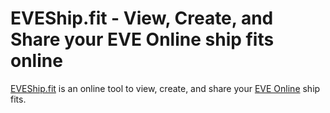 # EVEShip.fit - View, Create, and Share your EVE Online ship fits online

[EVEShip.fit](https://eveship.fit) is an online tool to view, create, and share your [EVE Online](https://eveonline.com) ship fits.
